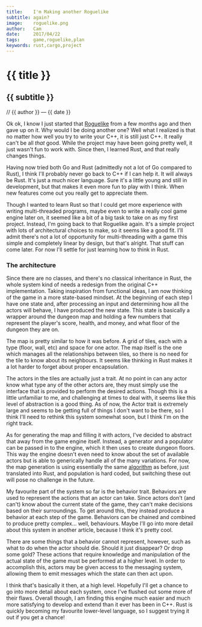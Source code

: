 ```yaml
---
title:    I'm Making another Roguelike
subtitle: again?
image:    roguelike.png
author:   Cam
date:     2017/04/22
tags:     game,roguelike,plan
keywords: rust,cargo,project
---
```

# {{ title }}
## {{ subtitle }}

// {{ author }} &mdash; {{ date }}

Ok ok, I know I just started that [Roguelike] from a few months ago and then
gave up on it. Why would I be doing another one? Well what I realized is that no
matter how well you try to write your C++, it is still just C++. It really can't
be all *that* good. While the project may have been going pretty well, it just
wasn't fun to work with. Since then, I learned Rust, and that really changes
things.

Having now tried both Go and Rust (admittedly not a lot of Go compared to Rust),
I think I'll probably never go back to C++ if I can help it. It will always be
Rust. It's just a much nicer language. Sure it's a little young and still in
development, but that makes it even more fun to play with I think. When new
features come out you really get to appreciate them.

Though I wanted to learn Rust so that I could get more experience with writing
multi-threaded programs, maybe even to write a really cool game engine later on,
it seemed like a bit of a big task to take on as my first project. Instead, I'm
going back to that Roguelike again. It's a simple project with lots of
architectural choices to make, so it seems like a good fit. I'll admit there's
not a lot of opportunity for multi-threading with a game this simple and
completely linear by design, but that's alright. That stuff can come later. For
now I'll settle for just learning how to think in Rust.

### The architecture

Since there are no classes, and there's no classical inheritance in Rust, the
whole system kind of needs a redesign from the original C++ implementation.
Taking inspiration from functional ideas, I am now thinking of the game in a
more state-based mindset. At the beginning of each step I have one state and,
after processing an input and determining how all the actors will behave, I have
produced the new state. This state is basically a wrapper around the dungeon map
and holding a few numbers that represent the player's score, health, and money,
and what floor of the dungeon they are on.

The map is pretty similar to how it was before. A grid of tiles, each with a
type (floor, wall, etc) and space for one actor. The map itself is the one which
manages all the relationships between tiles, so there is no need for the tile to
know about its neighbours. It seems like thinking in Rust makes it a lot harder
to forget about proper encapsulation.

The actors in the tiles are actually just a trait. At no point in can any actor
know what type any of the other actors are, they must simply use the interface
that is provided to perform the desired actions. Though this is a little
unfamiliar to me, and challenging at times to deal with, it seems like this
level of abstraction is a good thing. As of now, the Actor trait is extremely
large and seems to be getting full of things I don't want to be there, so I
think I'll need to rethink this system somewhat soon, but I think I'm on the
right track.

As for generating the map and filling it with actors, I've decided to abstract
that away from the game engine itself. Instead, a generator and a populator can
be passed in to the engine, which it then uses to create dungeon floors. This
way the engine doesn't even need to know about the set of available actors but
is able to generically handle all of the many variations. For now, the map
generation is using essentially the same [algorithm] as before, just translated
into Rust, and population is hard coded, but switching these out will pose no
challenge in the future.

My favourite part of the system so far is the behavior trait. Behaviors are used
to represent the actions that an actor can take. Since actors don't (and can't)
know about the current state of the game, they can't make decisions based on
their surroundings. To get around this, they instead produce a behavior at each
step of the game. Behaviors can be chained and combined to produce pretty
complex... well, behaviours. Maybe I'll go into more detail about this system in
another article, because I think it's pretty cool.

There are some things that a behavior cannot represent, however, such as what to
do when the actor should die. Should it just disappear? Or drop some gold? These
actions that require knowledge and manipulation of the actual state of the game
must be performed at a higher level. In order to accomplish this, actors may be
given access to the messaging system, allowing them to emit messages which the
state can then act upon.

I think that's basically it then, at a high level. Hopefully I'll get a chance
to go into more detail about each system, once I've flushed out some more of
their flaws. Overall though, I am finding this engine much easier and much more
satisfying to develop and extend than it ever has been in C++. Rust is quickly
becoming my favourite lower-level language, so I suggest trying it out if you
get a chance!

[Roguelike]: /post/20170422
[algorithm]: /post/20170425
